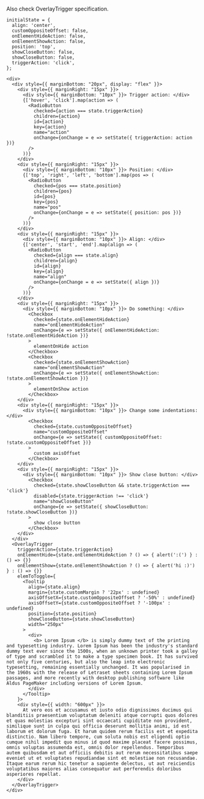Also check OverlayTrigger specification.

    initialState = {
      align: 'center',
      customOppositeOffset: false,
      onElementHideAction: false,
      onElementShowAction: false,
      position: 'top',
      showCloseButton: false,
      showCloseButton: false,
      triggerAction: 'click',
    };

    <div>
      <div style={{ marginBottom: "20px", display: "flex" }}>
        <div style={{ marginRight: "15px" }}>
          <div style={{ marginBottom: "10px" }}> Trigger action: </div>
          {['hover', 'click'].map(action => (
            <RadioButton
              checked={action === state.triggerAction}
              children={action}
              id={action}
              key={action}
              name="action"
              onChange={onChange = e => setState({ triggerAction: action })}
            />
          ))}
        </div>
        <div style={{ marginRight: "15px" }}>
          <div style={{ marginBottom: "10px" }}> Position: </div>
          {['top', 'right', 'left', 'bottom'].map(pos => (
            <RadioButton
              checked={pos === state.position}
              children={pos}
              id={pos}
              key={pos}
              name="pos"
              onChange={onChange = e => setState({ position: pos })}
            />
          ))}
        </div>
        <div style={{ marginRight: "15px" }}>
          <div style={{ marginBottom: "10px" }}> Align: </div>
          {['center', 'start', 'end'].map(align => (
            <RadioButton
              checked={align === state.align}
              children={align}
              id={align}
              key={align}
              name="align"
              onChange={onChange = e => setState({ align })}
            />
          ))}
        </div>
        <div style={{ marginRight: "15px" }}>
          <div style={{ marginBottom: "10px" }}> Do something: </div>
            <Checkbox
              checked={state.onElementHideAction}
              name="onElementHideAction"
              onChange={e => setState({ onElementHideAction: !state.onElementHideAction })}
            >
              elementOnHide action
            </Checkbox>
            <Checkbox
              checked={state.onElementShowAction}
              name="onElementShowAction"
              onChange={e => setState({ onElementShowAction: !state.onElementShowAction })}
            >
              elementOnShow action
            </Checkbox>
        </div>
        <div style={{ marginRight: "15px" }}>
          <div style={{ marginBottom: "10px" }}> Change some indentations: </div>
            <Checkbox
              checked={state.customOppositeOffset}
              name="customOppositeOffset"
              onChange={e => setState({ customOppositeOffset: !state.customOppositeOffset })}
            >
              custom axisOffset
            </Checkbox>
        </div>
        <div style={{ marginRight: "15px" }}>
          <div style={{ marginBottom: "10px" }}> Show close button: </div>
            <Checkbox
              checked={state.showCloseButton && state.triggerAction === 'click'}
              disabled={state.triggerAction !== 'click'}
              name="showCloseButton"
              onChange={e => setState({ showCloseButton: !state.showCloseButton })}
            >
              show close button
            </Checkbox>
        </div>
      </div>
      <OverlayTrigger
        triggerAction={state.triggerAction}
        onElementHide={state.onElementHideAction ? () => { alert(':(') } : () => {}}
        onElementShow={state.onElementShowAction ? () => { alert('hi :)') } : () => {}}
        elemToToggle={
          <Tooltip
            align={state.align}
            margin={state.customMargin ? '22px' : undefined}
            axisOffsetX={state.customOppositeOffset ? '-50%' : undefined}
            axisOffsetY={state.customOppositeOffset ? '-100px' : undefined}
            position={state.position}
            showCloseButton={state.showCloseButton}
            width="250px"
          >
            <div>
              <b> Lorem Ipsum </b> is simply dummy text of the printing and typesetting industry. Lorem Ipsum has been the industry's standard dummy text ever since the 1500s, when an unknown printer took a galley of type and scrambled it to make a type specimen book. It has survived not only five centuries, but also the leap into electronic typesetting, remaining essentially unchanged. It was popularised in the 1960s with the release of Letraset sheets containing Lorem Ipsum passages, and more recently with desktop publishing software like Aldus PageMaker including versions of Lorem Ipsum.
            </div>
          </Tooltip>
        }>
        <div style={{ width: "600px" }}>
          At vero eos et accusamus et iusto odio dignissimos ducimus qui blanditiis praesentium voluptatum deleniti atque corrupti quos dolores et quas molestias excepturi sint occaecati cupiditate non provident, similique sunt in culpa qui officia deserunt mollitia animi, id est laborum et dolorum fuga. Et harum quidem rerum facilis est et expedita distinctio. Nam libero tempore, cum soluta nobis est eligendi optio cumque nihil impedit quo minus id quod maxime placeat facere possimus, omnis voluptas assumenda est, omnis dolor repellendus. Temporibus autem quibusdam et aut officiis debitis aut rerum necessitatibus saepe eveniet ut et voluptates repudiandae sint et molestiae non recusandae. Itaque earum rerum hic tenetur a sapiente delectus, ut aut reiciendis voluptatibus maiores alias consequatur aut perferendis doloribus asperiores repellat.
        </div>
      </OverlayTrigger>
    </div>

